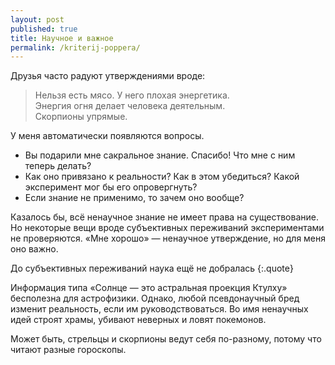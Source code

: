 ```yaml
---
layout: post
published: true
title: Научное и важное
permalink: /kriterij-poppera/
---
```

Друзья часто радуют утверждениями вроде:

> Нельзя есть мясо. У него плохая энергетика.  
> Энергия огня делает человека деятельным.  
> Скорпионы упрямые.

У меня автоматически появляются вопросы.

* Вы подарили мне сакральное знание. Спасибо! Что мне с ним теперь делать?
* Как оно привязано к реальности? Как в этом убедиться? Какой эксперимент мог бы его опровергнуть?
* Если знание не применимо, то зачем оно вообще?

Казалось бы, всё ненаучное знание не имеет права на существование. Но некоторые вещи вроде субъективных переживаний экспериментами не проверяются. «Мне хорошо» — ненаучное утверждение, но для меня оно важно.

До субъективных переживаний наука ещё не добралась
{:.quote}

Информация типа «Солнце — это астральная проекция Ктулху» бесполезна для астрофизики. Однако, любой псевдонаучный бред изменит реальность, если им руководствоваться. Во имя ненаучных идей строят храмы, убивают неверных и ловят покемонов. 

Может быть, стрельцы и скорпионы ведут себя по-разному, потому что читают разные гороскопы.